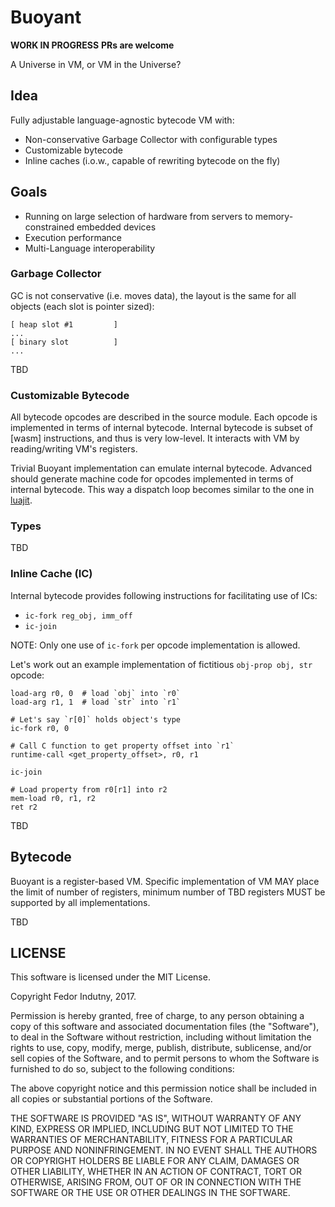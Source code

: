 # Buoyant

**WORK IN PROGRESS**
**PRs are welcome**

A Universe in VM, or VM in the Universe?

## Idea

Fully adjustable language-agnostic bytecode VM with:

* Non-conservative Garbage Collector with configurable types
* Customizable bytecode
* Inline caches (i.o.w., capable of rewriting bytecode on the fly)

## Goals

* Running on large selection of hardware from servers to memory-constrained
  embedded devices
* Execution performance
* Multi-Language interoperability

### Garbage Collector

GC is not conservative (i.e. moves data), the layout is the same for all objects
(each slot is pointer sized):

```
[ heap slot #1         ]
...
[ binary slot          ]
...
```

TBD

### Customizable Bytecode

All bytecode opcodes are described in the source module. Each opcode
is implemented in terms of internal bytecode. Internal bytecode is subset of
[wasm] instructions, and thus is very low-level. It interacts with VM by
reading/writing VM's registers.

Trivial Buoyant implementation can emulate internal bytecode. Advanced should
generate machine code for opcodes implemented in terms of internal bytecode.
This way a dispatch loop becomes similar to the one in [luajit][1].

### Types

TBD

### Inline Cache (IC)

Internal bytecode provides following instructions for facilitating use of ICs:

* `ic-fork reg_obj, imm_off`
* `ic-join`

NOTE: Only one use of `ic-fork` per opcode implementation is allowed.

Let's work out an example implementation of fictitious
`obj-prop obj, str` opcode:

```
load-arg r0, 0  # load `obj` into `r0`
load-arg r1, 1  # load `str` into `r1`

# Let's say `r[0]` holds object's type
ic-fork r0, 0

# Call C function to get property offset into `r1`
runtime-call <get_property_offset>, r0, r1

ic-join

# Load property from r0[r1] into r2
mem-load r0, r1, r2
ret r2
```

TBD

## Bytecode

Buoyant is a register-based VM.
Specific implementation of VM MAY place the limit of number
of registers, minimum number of TBD registers MUST be supported by all
implementations.

TBD

## LICENSE

This software is licensed under the MIT License.

Copyright Fedor Indutny, 2017.

Permission is hereby granted, free of charge, to any person obtaining a
copy of this software and associated documentation files (the
"Software"), to deal in the Software without restriction, including
without limitation the rights to use, copy, modify, merge, publish,
distribute, sublicense, and/or sell copies of the Software, and to permit
persons to whom the Software is furnished to do so, subject to the
following conditions:

The above copyright notice and this permission notice shall be included
in all copies or substantial portions of the Software.

THE SOFTWARE IS PROVIDED "AS IS", WITHOUT WARRANTY OF ANY KIND, EXPRESS
OR IMPLIED, INCLUDING BUT NOT LIMITED TO THE WARRANTIES OF
MERCHANTABILITY, FITNESS FOR A PARTICULAR PURPOSE AND NONINFRINGEMENT. IN
NO EVENT SHALL THE AUTHORS OR COPYRIGHT HOLDERS BE LIABLE FOR ANY CLAIM,
DAMAGES OR OTHER LIABILITY, WHETHER IN AN ACTION OF CONTRACT, TORT OR
OTHERWISE, ARISING FROM, OUT OF OR IN CONNECTION WITH THE SOFTWARE OR THE
USE OR OTHER DEALINGS IN THE SOFTWARE.

[0]: http://webassembly.org/
[1]: http://luajit.org/
